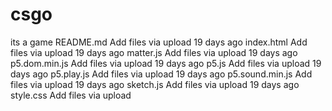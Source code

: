 # csgo
its a game
README.md
Add files via upload
19 days ago
index.html
Add files via upload
19 days ago
matter.js
Add files via upload
19 days ago
p5.dom.min.js
Add files via upload
19 days ago
p5.js
Add files via upload
19 days ago
p5.play.js
Add files via upload
19 days ago
p5.sound.min.js
Add files via upload
19 days ago
sketch.js
Add files via upload
19 days ago
style.css
Add files via upload
